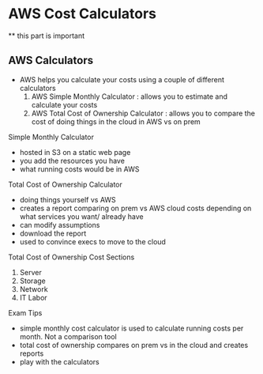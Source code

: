 # AWS Cost Calculators
** this part is important

## AWS Calculators
- AWS helps you calculate your costs using a couple of different calculators
	1. AWS Simple Monthly Calculator : allows you to estimate and calculate your costs
	2. AWS Total Cost of Ownership Calculator : allows you to compare the cost of doing things in the cloud in AWS vs on prem

Simple Monthly Calculator
- hosted in S3 on a static web page
- you add the resources you have
- what running costs would be in AWS

Total Cost of Ownership Calculator
- doing things yourself vs AWS
- creates a report comparing on prem vs AWS cloud costs depending on what services you want/ already have
- can modify assumptions
- download the report
- used to convince execs to move to the cloud

Total Cost of Ownership Cost Sections
1. Server
2. Storage
3. Network
4. IT Labor 

Exam Tips
- simple monthly cost calculator is used to calculate running costs per month. Not a comparison tool
- total cost of ownership compares on prem vs in the cloud and creates reports
- play with the calculators 